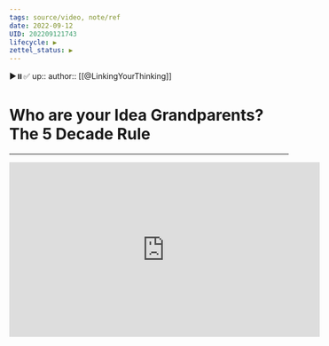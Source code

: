 ```yaml
---
tags: source/video, note/ref
date: 2022-09-12
UID: 202209121743
lifecycle: ▶️
zettel_status: ▶️
---
```

▶️⏸️✅
up::
author:: [[@LinkingYourThinking]]
# Who are your Idea Grandparents? The 5 Decade Rule
---

<iframe width="560" height="315" src="https://www.youtube.com/embed/WWRhpYScofk" title="YouTube video player" frameborder="0" allow="accelerometer; autoplay; clipboard-write; encrypted-media; gyroscope; picture-in-picture" allowfullscreen></iframe>